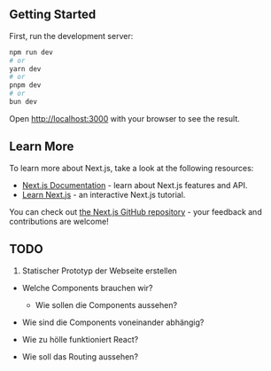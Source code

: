 ## Getting Started

First, run the development server:

```bash
npm run dev
# or
yarn dev
# or
pnpm dev
# or
bun dev
```

Open [http://localhost:3000](http://localhost:3000) with your browser to see the result.

## Learn More

To learn more about Next.js, take a look at the following resources:

- [Next.js Documentation](https://nextjs.org/docs) - learn about Next.js features and API.
- [Learn Next.js](https://nextjs.org/learn) - an interactive Next.js tutorial.

You can check out [the Next.js GitHub repository](https://github.com/vercel/next.js/) - your feedback and contributions are welcome!

## TODO

1. Statischer Prototyp der Webseite erstellen

- Welche Components brauchen wir?
    - Wie sollen die Components aussehen?
- Wie sind die Components voneinander abhängig?
- Wie zu hölle funktioniert React?


- Wie soll das Routing aussehen?

